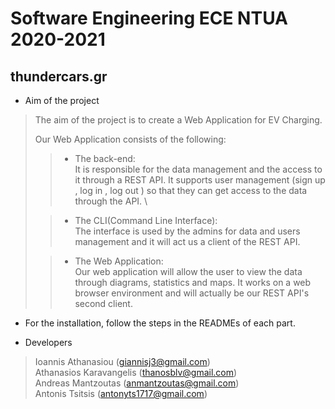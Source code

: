 # Software Engineering ECE NTUA 2020-2021

## thundercars.gr

* Aim of the project 

>The aim of the project is to create a Web Application for EV Charging. 
>
>Our Web Application consists of the following:
>>* The back-end:\
>>It is responsible for the data management and the access to it through a REST API.
>>It supports user management (sign up , log in , log out ) so that they can get access to the data through the API. \
>
>>* The CLI(Command Line Interface):\
>>The interface is used by the admins for data and users management and it will act us a client of the REST API.
>
>>* The Web Application:\
>>Our web application will allow the user to view the data through diagrams, statistics and maps. 
>>It works on a web browser environment and will actually be our REST API's second client.

* For the installation, follow the steps in the READMEs of each part.

* Developers 

>Ioannis Athanasiou (giannisj3@gmail.com)\
>Athanasios Karavangelis (thanosblv@gmail.com)\
>Andreas Mantzoutas (anmantzoutas@gmail.com)\
>Antonis Tsitsis (antonyts1717@gmail.com)
